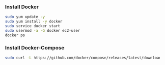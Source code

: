 
### Install Docker
~~~ sh
sudo yum update -y
sudo yum install -y docker
sudo service docker start
sudo usermod -a -G docker ec2-user
docker ps
~~~


### Install Docker-Compose
~~~ sh
sudo curl -L https://github.com/docker/compose/releases/latest/download/docker-compose-$(uname -s | tr '[:upper:]' '[:lower:]')-$(uname -m) -o /usr/bin/docker-compose && sudo chmod 755 /usr/bin/docker-compose && docker-compose -version. 
~~~
